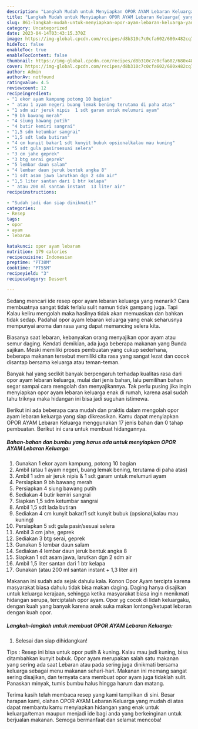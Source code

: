 ```yaml
---
description: "Langkah Mudah untuk Menyiapkan OPOR AYAM Lebaran Keluarga{ yang Sempurna,  Menu Buat lebaran"
title: "Langkah Mudah untuk Menyiapkan OPOR AYAM Lebaran Keluarga{ yang Sempurna,  Menu Buat lebaran"
slug: 861-langkah-mudah-untuk-menyiapkan-opor-ayam-lebaran-keluarga-yang-sempurna-menu-buat-lebaran
category: Uncategorized
date: 2023-04-14T03:43:15.370Z
image: https://img-global.cpcdn.com/recipes/d8b310c7c0cfa602/680x482cq70/opor-ayam-lebaran-keluarga-foto-resep-utama.jpg
hideToc: false
enableToc: true
enableTocContent: false
thumbnail: https://img-global.cpcdn.com/recipes/d8b310c7c0cfa602/680x482cq70/opor-ayam-lebaran-keluarga-foto-resep-utama.jpg
cover: https://img-global.cpcdn.com/recipes/d8b310c7c0cfa602/680x482cq70/opor-ayam-lebaran-keluarga-foto-resep-utama.jpg
author: Admin
authorAv: notfound
ratingvalue: 4.5
reviewcount: 12
recipeingredient:
- "1 ekor ayam kampung potong 10 bagian"
- " atau 1 ayam negeri buang lemak bening terutama di paha atas"
- "1 sdm air jeruk nipis  1 sdt garam untuk melumuri ayam"
- "9 bh bawang merah"
- "4 siung bawang putih"
- "4 butir kemiri sangrai"
- "1,5 sdm ketumbar sangrai"
- "1,5 sdt lada butiran"
- "4 cm kunyit bakar1 sdt kunyit bubuk opsionalkalau mau kuning"
- "5 sdt gula pasirsesuai selera"
- "3 cm jahe geprek"
- "3 btg serai geprek"
- "5 lembar daun salam"
- "4 lembar daun jeruk bentuk angka 8"
- "1 sdt asam jawa larutkan dgn 2 sdm air"
- "1,5 liter santan dari 1 btr kelapa"
- " atau 200 ml santan instant  13 liter air"
recipeinstructions:

- "Sudah jadi dan siap dinikmati!"
categories:
- Resep
tags:
- opor
- ayam
- lebaran

katakunci: opor ayam lebaran 
nutrition: 179 calories
recipecuisine: Indonesian
preptime: "PT38M"
cooktime: "PT55M"
recipeyield: "3"
recipecategory: Dessert

---
```



Sedang mencari ide resep opor ayam lebaran keluarga yang menarik? Cara membuatnya sangat tidak terlalu sulit namun tidak gampang juga. Tapi Kalau keliru mengolah maka hasilnya tidak akan memuaskan dan bahkan tidak sedap. Padahal opor ayam lebaran keluarga yang enak seharusnya mempunyai aroma dan rasa yang dapat memancing selera kita.


Biasanya saat lebaran, kebanyakan orang menyajikan opor ayam atau semur daging. Kendati demikian, ada juga beberapa makanan yang Bunda sajikan. Meski memiliki proses pembuatan yang cukup sederhana, beberapa makanan tersebut memiliki cita rasa yang sangat lezat dan cocok disantap bersama keluarga atau teman-teman.

Banyak hal yang sedikit banyak berpengaruh terhadap kualitas rasa dari opor ayam lebaran keluarga, mulai dari jenis bahan, lalu pemilihan bahan segar sampai cara mengolah dan menyajikannya. Tak perlu pusing jika ingin menyiapkan opor ayam lebaran keluarga enak di rumah, karena asal sudah tahu triknya maka hidangan ini bisa jadi suguhan istimewa.


Berikut ini ada beberapa cara mudah dan praktis dalam mengolah opor ayam lebaran keluarga yang siap dikreasikan. Kamu dapat menyiapkan OPOR AYAM Lebaran Keluarga menggunakan 17 jenis bahan dan 0 tahap pembuatan. Berikut ini cara untuk membuat hidangannya.

<!--inarticleads1-->

##### Bahan-bahan dan bumbu yang harus ada untuk menyiapkan OPOR AYAM Lebaran Keluarga:

1. Gunakan 1 ekor ayam kampung, potong 10 bagian
1. Ambil  (atau 1 ayam negeri, buang lemak bening, terutama di paha atas)
1. Ambil 1 sdm air jeruk nipis &amp; 1 sdt garam untuk melumuri ayam
1. Persiapkan 9 bh bawang merah
1. Persiapkan 4 siung bawang putih
1. Sediakan 4 butir kemiri sangrai
1. Siapkan 1,5 sdm ketumbar sangrai
1. Ambil 1,5 sdt lada butiran
1. Sediakan 4 cm kunyit bakar/1 sdt kunyit bubuk (opsional,kalau mau kuning)
1. Persiapkan 5 sdt gula pasir/sesuai selera
1. Ambil 3 cm jahe, geprek
1. Sediakan 3 btg serai, geprek
1. Gunakan 5 lembar daun salam
1. Sediakan 4 lembar daun jeruk bentuk angka 8
1. Siapkan 1 sdt asam jawa, larutkan dgn 2 sdm air
1. Ambil 1,5 liter santan dari 1 btr kelapa
1. Gunakan  (atau 200 ml santan instant + 1,3 liter air)


Makanan ini sudah ada sejak dahulu kala. Konon Opor Ayam tercipta karena masyarakat biasa dahulu tidak bisa makan daging. Daging hanya disajikan untuk keluarga kerajaan, sehingga ketika masyarakat biasa ingin menikmati hidangan serupa, terciptalah opor ayam. Opor yg cocok di lidah keluargaku, dengan kuah yang banyak karena anak suka makan lontong/ketupat lebaran dengan kuah opor. 

<!--inarticleads2-->

##### Langkah-langkah untuk membuat OPOR AYAM Lebaran Keluarga:


1. Selesai dan siap dihidangkan!

Tips : Resep ini bisa untuk opor putih &amp; kuning. Kalau mau jadi kuning, bisa ditambahkan kunyit bubuk. Opor ayam merupakan salah satu makanan yang sering ada saat Lebaran atau pada sering juga dinikmati bersama keluarga sebagai menu makanan sehari-hari. Makanan ini memang sangat sering disajikan, dan ternyata cara membuat opor ayam juga tidaklah sulit. Panaskan minyak, tumis bumbu halus hingga harum dan matang. 

Terima kasih telah membaca resep yang kami tampilkan di sini. Besar harapan kami, olahan OPOR AYAM Lebaran Keluarga yang mudah di atas dapat membantu kamu menyiapkan hidangan yang enak untuk keluarga/teman maupun menjadi ide bagi anda yang berkeinginan untuk berjualan makanan. Semoga bermanfaat dan selamat mencoba!
